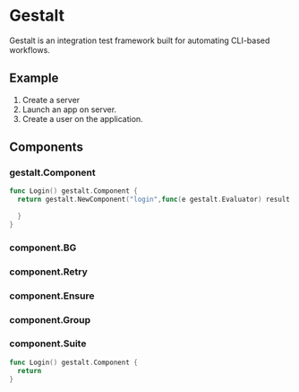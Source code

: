 # Gestalt

Gestalt is an integration test framework built for automating
CLI-based workflows.

## Example

 1. Create a server
 1. Launch an app on server.
 1. Create a user on the application.

## Components

### gestalt.Component

```go
func Login() gestalt.Component {
  return gestalt.NewComponent("login",func(e gestalt.Evaluator) result.Result {
    
  }
}
```

### component.BG

### component.Retry

### component.Ensure

### component.Group

### component.Suite

```go
func Login() gestalt.Component {
  return
}
```

